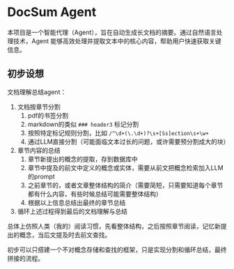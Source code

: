 # DocSum Agent

本项目是一个智能代理（Agent），旨在自动生成长文档的摘要。通过自然语言处理技术，Agent 能够高效处理并提取文本中的核心内容，帮助用户快速获取关键信息。

## 初步设想

文档理解总结agent：
1. 文档按章节分割
	1. pdf的书签分割
	2. markdown的类似 `### header3` 标记分割
	3. 按照特定标记规则分割，比如 `/^\d+(\.\d+)?\s+[Ss]ection\s+\w+` 
	4. 通过LLM直接分割（可能面临文本过长的问题，或许需要预分割成大的块）
2. 章节内容的总结
	1. 章节新提出的概念的提取，存到数据库中
	2. 章节中提及的前文中定义的概念或实体，需要从前文把概念检索加入LLM的prompt
	3. 之前章节的，或者文章整体结构的简介（需要简短，只需要知道每个章节都有什么内容，有些时候总结可能需要整体结构）
	4. 根据以上信息总结出最终的章节总结
3. 循环上述过程得到最后的文档理解与总结

总体上仿照人类（我的）阅读习惯，先看整体结构，之后按照章节阅读，记忆新提出的概念，当后文提及时去前文查找。

初步可以只搭建一个不对概念存储和查找的框架，只是实现分割和循环总结，最终拼接的流程。
